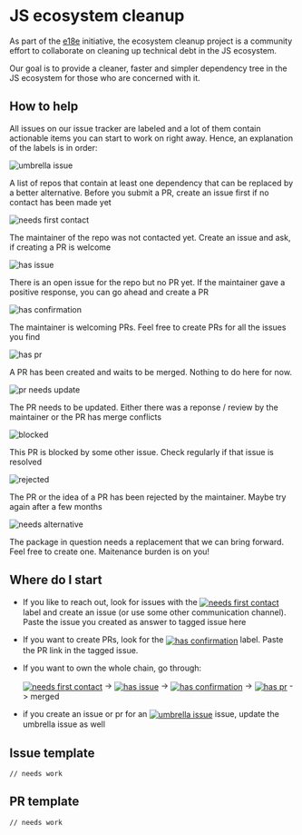 # JS ecosystem cleanup

As part of the [e18e](https://e18e.dev) initiative, the ecosystem cleanup
project is a community effort to collaborate on cleaning up technical
debt in the JS ecosystem.

Our goal is to provide a cleaner, faster and simpler dependency tree in the JS
ecosystem for those who are concerned with it.

## How to help

All issues on our issue tracker are labeled and a lot of them contain actionable items you can start to work on right away.
Hence, an explanation of the labels is in order:

<img src="https://img.shields.io/badge/umbrella%20issue-30EF5D?style=flat" alt="umbrella issue" style="vertical-align: middle"/>

A list of repos that contain at least one dependency that can be replaced by a better alternative. Before you submit a PR, create an issue first if no contact has been made yet

<img src="https://img.shields.io/badge/needs%20first%20contact-b60205?style=flat" alt="needs first contact" style="vertical-align: middle"/>

The maintainer of the repo was not contacted yet. Create an issue and ask, if creating a PR is welcome

<img src="https://img.shields.io/badge/has%20issue-697830?style=flat" alt="has issue" style="vertical-align: middle"/>

There is an open issue for the repo but no PR yet. If the maintainer gave a positive response, you can go ahead and create a PR

<img src="https://img.shields.io/badge/has%20confirmation-DBE1EF?style=flat" alt="has confirmation" style="vertical-align: middle"/>

The maintainer is welcoming PRs. Feel free to create PRs for all the issues you find

<img src="https://img.shields.io/badge/has%20pr-6E4234?style=flat" alt="has pr" style="vertical-align: middle"/>

A PR has been created and waits to be merged. Nothing to do here for now.

<img src="https://img.shields.io/badge/pr%20needs%20update-bfd4f2?style=flat" alt="pr needs update" style="vertical-align: middle"/>

The PR needs to be updated. Either there was a reponse / review by the maintainer or the PR has merge conflicts

<img src="https://img.shields.io/badge/blocked-1d76db?style=flat" alt="blocked" style="vertical-align: middle"/>

This PR is blocked by some other issue. Check regularly if that issue is resolved

<img src="https://img.shields.io/badge/rejected-f9d0c4?style=flat" alt="rejected" style="vertical-align: middle"/>

The PR or the idea of a PR has been rejected by the maintainer. Maybe try again after a few months

<img src="https://img.shields.io/badge/needs%20alternative-F32096?style=flat" alt="needs alternative" style="vertical-align: middle"/>

The package in question needs a replacement that we can bring forward. Feel free to create one. Maitenance burden is on you!

## Where do I start

- If you like to reach out, look for issues with the <a href="https://github.com/es-tooling/ecosystem-cleanup/issues?q=is%3Aissue+is%3Aopen+label%3A%22needs+first+contact%22"><img src="https://img.shields.io/badge/needs%20first%20contact-b60205?style=flat" alt="needs first contact" style="vertical-align: middle"/></a> label and create an issue (or use some other communication channel). Paste the issue you created as answer to tagged issue here
- If you want to create PRs, look for the <a href="https://github.com/es-tooling/ecosystem-cleanup/issues?q=is%3Aissue+is%3Aopen+label%3A%22has+confirmation%22"><img src="https://img.shields.io/badge/has%20confirmation-DBE1EF?style=flat" alt="has confirmation" style="vertical-align: middle"/></a> label. Paste the PR link in the tagged issue.
- If you want to own the whole chain, go through:

  <a href="https://github.com/es-tooling/ecosystem-cleanup/issues?q=is%3Aissue+is%3Aopen+label%3A%22needs+first+contact%22"><img src="https://img.shields.io/badge/needs%20first%20contact-b60205?style=flat" alt="needs first contact" style="vertical-align: middle"/></a> -> <a href="https://github.com/es-tooling/ecosystem-cleanup/issues?q=is%3Aissue+is%3Aopen+label%3A%22has+issue%22"><img src="https://img.shields.io/badge/has%20issue-697830?style=flat" alt="has issue" style="vertical-align: middle"/></a> -> <a href="https://github.com/es-tooling/ecosystem-cleanup/issues?q=is%3Aissue+is%3Aopen+label%3A%22has+confirmation%22"><img src="https://img.shields.io/badge/has%20confirmation-DBE1EF?style=flat" alt="has confirmation" style="vertical-align: middle"/></a> -> <a href="https://github.com/es-tooling/ecosystem-cleanup/issues?q=is%3Aissue+is%3Aopen+label%3A%22has+pr%22"><img src="https://img.shields.io/badge/has%20pr-6E4234?style=flat" alt="has pr" style="vertical-align: middle"/></a> -> merged

- if you create an issue or pr for an <a href="https://github.com/es-tooling/ecosystem-cleanup/issues?q=is%3Aissue+is%3Aopen+label%3A%22umbrella+issue%22"><img src="https://img.shields.io/badge/umbrella%20issue-30EF5D?style=flat" alt="umbrella issue" style="vertical-align: middle"/></a> issue, update the umbrella issue as well

## Issue template

```
// needs work
```

## PR template

```
// needs work
```
